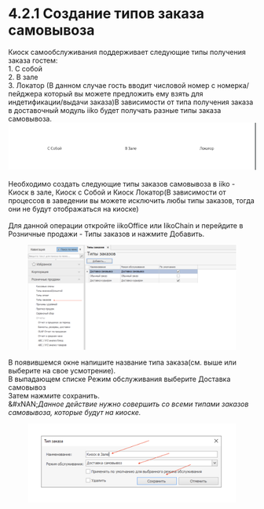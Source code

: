 # 4.2.1 Создание типов заказа самовывоза

Киоск самообслуживания поддерживает следующие типы получения заказа гостем:\
1\. С собой\
2\. В зале\
3\. Локатор (В данном случае гость вводит числовой номер с номерка/пейджера который вы можете предложить ему взять для индетификации/выдачи заказа)В зависимости от типа получения заказа в доставочный модуль iiko будет получать разные типы заказа самовывоза.\
![](<../../../.gitbook/assets/image (1).png>)\
\
Необходимо создать следующие типы заказов самовывоза в iiko - Киоск в залe, Киоск с Собой и Киоск Локатор(В зависимости от процессов в заведении вы можете исключить любы типы заказов, тогда они не будут отображаться на киоске)\
\
Для данной операции откройте iikoOffice или IikoChain и перейдите в Розничные продажи - Типы заказов и нажмите Добавить.

<figure><img src="../../../.gitbook/assets/image (1) (1).png" alt=""><figcaption></figcaption></figure>

В появившемся окне напишите название типа заказа(см. выше или выберите на свое усмотрение).\
В выпадающем списке Режим обслуживания выберите Доставка самовывоз\
Затем нажмите сохранить.\
&#xNAN;_&#x414;анное действие нужно совершить со всеми типами заказов самовывоза, которые будут на киоске._

<figure><img src="../../../.gitbook/assets/image (2).png" alt=""><figcaption></figcaption></figure>
